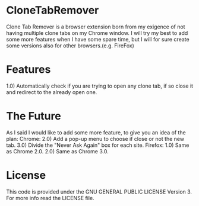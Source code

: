 # CloneTabRemover
Clone Tab Remover is a browser extension born from my exigence of not having multiple clone tabs on my Chrome window.
I will try my best to add some more features when I have some spare time, but I will for sure create some versions also for other browsers.(e.g. FireFox)

# Features
1.0) Automatically check if you are trying to open any clone tab, if so close it and redirect to the already open one.

# The Future
As I said I would like to add some more feature, to give you an idea of the plan:
Chrome: 2.0) Add a pop-up menu to choose if close or not the new tab.
        3.0) Divide the "Never Ask Again"  box for each site.
Firefox: 1.0) Same as Chrome 2.0.
         2.0) Same as Chrome 3.0.

# License
This code is provided under the GNU GENERAL PUBLIC LICENSE Version 3. For more info read the LICENSE file.
